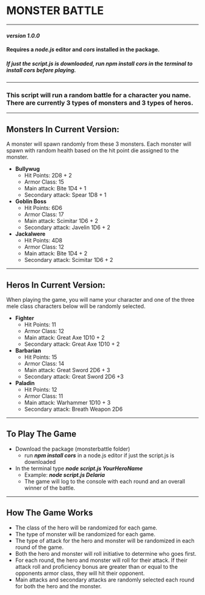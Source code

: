 
# **MONSTER BATTLE**
*******************

#### *version 1.0.0*
#### Requires a *node.js* editor and *cors* installed in the package.
##### If just the script.js is downloaded, run ***npm install cors*** in the terminal to install cors before playing.
********************

### This script will run a random battle for a character you name. There are currently 3 types of monsters and 3 types of heros. 
*****************************************

## **Monsters In Current Version:**
A monster will spawn randomly from these 3 monsters. Each monster will spawn with random health based on the hit point die assigned to the monster.
- **Bullywug**
    - Hit Points: 2D8 + 2
    - Armor Class: 15
    - Main attack: Bite 1D4 + 1
    - Secondary attack: Spear 1D8 + 1
- **Goblin Boss**
    - Hit Points: 6D6
    - Armor Class: 17
    - Main attack: Scimitar 1D6 + 2
    - Secondary attack: Javelin 1D6 + 2
- **Jackalwere**
    - Hit Points: 4D8
    - Armor Class: 12
    - Main attack: Bite 1D4 + 2
    - Secondary attack: Scimitar 1D6 + 2
***************************************************

## **Heros In Current Version:**
When playing the game, you will name your character and one of the three mele class characters below will be randomly selected. 
- **Fighter**
    - Hit Points: 11
    - Armor Class: 12
    - Main attack: Great Axe 1D10 + 2
    - Secondary attack: Great Axe 1D10 + 2
- **Barbarian**
    - Hit Points: 15
    - Armor Class: 14
    - Main attack: Great Sword 2D6 + 3
    - Secondary attack: Great Sword 2D6 +3
- **Paladin**
    - Hit Points: 12
    - Armor Class: 11
    - Main attack: Warhammer 1D10 + 3
    - Secondary attack: Breath Weapon 2D6
****************************************************

## **To Play The Game**
- Download the package (monsterbattle folder)
    - run ***npm install cors*** in a node.js editor if just the script.js is downloaded
- In the terminal type ***node script.js YourHeroName***
    - Example: ***node script.js Delaria***
    - The game will log to the console with each round and an overall winner of the battle. 
***************************************************
## **How The Game Works**
- The class of the hero will be randomized for each game.
- The type of monster will be randomized for each game.
- The type of attack for the hero and monster will be randomized in each round of the game.
- Both the hero and monster will roll initiative to determine who goes first.
- For each round, the hero and monster will roll for their attack. If their attack roll and proficiency bonus are greater than or equal to the opponents armor class, they will hit their opponent.
- Main attacks and secondary attacks are randomly selected each round for both the hero and the monster.